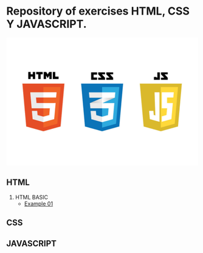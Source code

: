 # Repository of exercises HTML, CSS Y JAVASCRIPT.

![HCJ](./Recursos/javascript-vs-html-vs-css-1024x683.jpg)

## HTML
1. HTML BASIC
   - [Example 01](HTML/Example_01.html)
## CSS
## JAVASCRIPT
